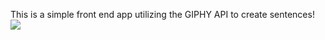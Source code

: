 This is a simple front end app utilizing the GIPHY API to create sentences!
![](Sentence800x600.gif)
